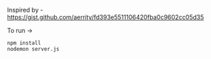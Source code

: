 Inspired by - https://gist.github.com/aerrity/fd393e5511106420fba0c9602cc05d35

To run ->
```
npm install
nodemon server.js
```
